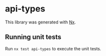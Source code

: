 # api-types

This library was generated with [Nx](https://nx.dev).

## Running unit tests

Run `nx test api-types` to execute the unit tests.

